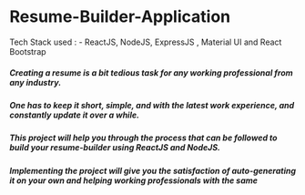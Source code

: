# Resume-Builder-Application
Tech Stack used : -  ReactJS, NodeJS, ExpressJS , Material UI and React Bootstrap


##### Creating a resume is a bit tedious task for any working professional from any industry.
##### One has to keep it short, simple, and with the latest work experience, and constantly update it over a while.
##### This project will help you through the process that can be followed to build your resume-builder using ReactJS and NodeJS. 
##### Implementing the project will give you the satisfaction of auto-generating it on your own and helping working professionals with the same



